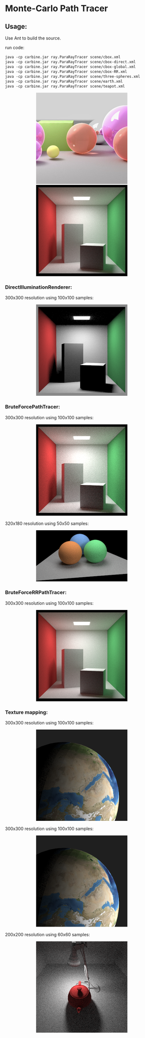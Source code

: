 # Monte-Carlo Path Tracer

## Usage:

Use Ant to build the source.

run code:
```
java -cp carbine.jar ray.ParaRayTracer scene/cbox.xml
java -cp carbine.jar ray.ParaRayTracer scene/cbox-direct.xml
java -cp carbine.jar ray.ParaRayTracer scene/cbox-global.xml
java -cp carbine.jar ray.ParaRayTracer scene/cbox-RR.xml
java -cp carbine.jar ray.ParaRayTracer scene/three-spheres.xml
java -cp carbine.jar ray.ParaRayTracer scene/earth.xml
java -cp carbine.jar ray.ParaRayTracer scene/teapot.xml
```

<div align="center">
<img src="SPHERES.XML.jpeg" alt="drawing" width="300" />
</div>


<div align="center">
<img src="cbox-RR.xml.png" alt="drawing" width="300" />
</div>


### DirectIlluminationRenderer:

300x300 resolution using 100x100 samples:
<div align="center">
<img src="cbox-direct.xml.png" alt="drawing" width="300" />
</div>



### BruteForcePathTracer:

300x300 resolution using 100x100 samples:
<div align="center">
<img src="cbox-global.xml.png" alt="drawing" width="300" />
</div>

320x180 resolution using 50x50 samples:
<div align="center">
<img src="three-spheres.xml.png" alt="drawing" width="300" />
</div>


### BruteForceRRPathTracer:

300x300 resolution using 100x100 samples:
<div align="center">
<img src="cbox-RR.xml.png" alt="drawing" width="300" />
</div>

### Texture mapping:
300x300 resolution using 100x100 samples:
<div align="center">
<img src="earth.xml.png" alt="drawing" width="300" />
</div>

<!-- ### Creative Scene: -->
300x300 resolution using 100x100 samples:
<div align="center">
<img src="earth.xml.png" alt="drawing" width="300" />
</div>

200x200 resolution using 60x60 samples:
<div align="center">
<img src="teapot.xml.png" alt="drawing" width="300" />
</div>
<!-- Cause the light source is very small, so the image is very noisy. -->
